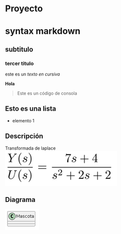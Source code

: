 # Proyecto

# syntax markdown

## subtitulo

### tercer titulo

este es un *texto en cursiva*

**Hola**

>Este es un código de consola 

## Esto es una lista
- elemento 1

## Descripción
Transformada de laplace  
![](/Images/ejercicio1.png)

## Diagrama 
![](/out/docs/diagrama/diagrama.png)
